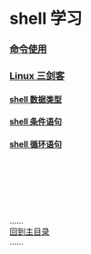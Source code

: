 # shell 学习

### [命令使用](command/Readme.md)

### [Linux 三剑客](The_Three_Musketeers.md)

#### [shell 数据类型](datetype/Readme.md)

#### [shell 条件语句](condition/Readme.md)

#### [shell 循环语句](loop/Readme.md)

<br />
<br />
<br />
<br />
<br />

......   
[回到主目录](../README.md)   
......    


